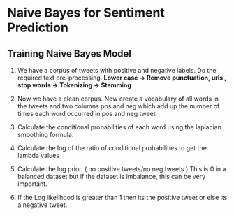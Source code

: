# Naive Bayes for Sentiment Prediction

## Training Naive Bayes Model 

1) We have a corpus of tweets with positive and negative labels. Do the required text pre-processing. 
        **Lower case -> Remove punctuation, urls , stop words -> Tokenizing -> Stemming**

2) Now we have a clean corpus. Now create a vocabulary of all words in the tweets and two columns pos and neg which add up the number of times each word occurred in pos and neg tweet. 



3) Calculate the conditional probabilities of each word using the laplacian smoothing formula. 



4) Calculate the log of the ratio of conditional probabilities to get the lambda values 
5) Calculate the log prior. ( no positive tweets/no neg tweets ) This is 0 in a balanced dataset but if the dataset is imbalance, this can be very important. 





6) If the Log likelihood is greater than 1 then its the positive tweet or else its a negative tweet. 

